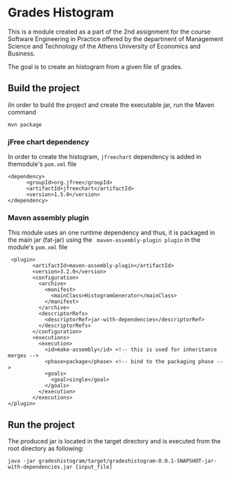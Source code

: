 # Grades Histogram

This is a module created as a part of the 2nd assignment for the course Software Engineering in Practice offered by the department of Management Science and Technology of the Athens University of Economics and Business.

The goal is to create an histogram from a given file of grades.

## Build the project

iIn order to build the project and create the executable jar, run the Maven command
```
mvn package
```
### jFree chart dependency

In order to create the histogram, ``` jfreechart ``` dependency is added in themodule's ``` pom.xml ``` file
```
<dependency>
      <groupId>org.jfree</groupId>
      <artifactId>jfreechart</artifactId>
      <version>1.5.0</version>
</dependency>
```

### Maven assembly plugin

This module uses an one runtime dependency and thus, it is packaged in the main jar (fat-jar) using the ``` maven-assembly-plugin plugin``` in the module's ``` pom.xml ``` file

```
 <plugin>
        <artifactId>maven-assembly-plugin</artifactId>
        <version>3.2.0</version>
        <configuration>
          <archive>
            <manifest>
              <mainClass>HistogramGenerator</mainClass>
            </manifest>
          </archive>
          <descriptorRefs>
            <descriptorRef>jar-with-dependencies</descriptorRef>
          </descriptorRefs>
        </configuration>
        <executions>
          <execution>
            <id>make-assembly</id> <!-- this is used for inheritance merges -->
            <phase>package</phase> <!-- bind to the packaging phase -->
            <goals>
              <goal>single</goal>
            </goals>
          </execution>
        </executions>
</plugin>
```

## Run the project

The produced jar is located in the target directory and is executed from the root directory as following:
```
java -jar gradeshistogram/target/gradeshistogram-0.0.1-SNAPSHOT-jar-with-dependencies.jar [input_file]
```

